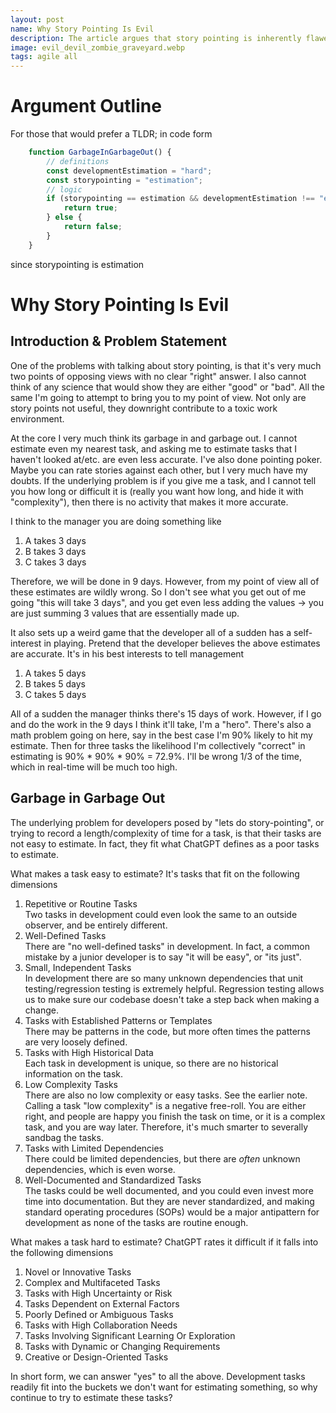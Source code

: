 ```yaml
---
layout: post  
name: Why Story Pointing Is Evil  
description: The article argues that story pointing is inherently flawed and contributes to a toxic work environment. Estimating tasks accurately is challenging, and developers may sandbag estimates to appear more productive, leading to distrust and conflict with management.  
image: evil_devil_zombie_graveyard.webp  
tags: agile all
---
```


# Argument Outline

For those that would prefer a TLDR; in code form  

```js
    function GarbageInGarbageOut() {
        // definitions
        const developmentEstimation = "hard";
        const storypointing = "estimation";
        // logic
        if (storypointing == estimation && developmentEstimation !== "easy" && developmentEstimation === "hard") {
            return true;
        } else {
            return false;
        }
    }
```

since storypointing is estimation


# Why Story Pointing Is Evil

## Introduction & Problem Statement
One of the problems with talking about story pointing, is that it's very much two points of opposing views with no clear "right" answer. 
I also cannot think of any science that would show they are either "good" or "bad". All the same I'm going to attempt to bring you to my point
of view. Not only are story points not useful, they downright contribute to a toxic work environment.

At the core I very much think its garbage in and garbage out. I cannot estimate even my nearest task, and asking me to estimate tasks that I haven't looked at/etc. are even less accurate. 
I've also done pointing poker. Maybe you can rate stories against each other, but I very much have my doubts. If the underlying problem is if you give me a task, and I cannot tell you how 
long or difficult it is (really you want how long, and hide it with "complexity"), then there is no activity that makes it more accurate.

I think to the manager you are doing something like  
1. A takes 3 days
2. B takes 3 days
3. C takes 3 days

Therefore, we will be done in 9 days. However, from my point of view all of these estimates are wildly wrong. So I don't see what you get out of me going "this will take 3 days", and you get 
even less adding the values -> you are just summing 3 values that are essentially made up.

It also sets up a weird game that the developer all of a sudden has a self-interest in playing. 
Pretend that the developer believes the above estimates are accurate. It's in his best interests to tell management    
1. A takes 5 days  
2. B takes 5 days  
3. C takes 5 days  

All of a sudden the manager thinks there's 15 days of work. However, if I go and do the work in the 9 days I think it'll take, I'm a "hero".
There's also a math problem going on here, say in the best case I'm 90% likely to hit my estimate. Then for three tasks
the likelihood I'm collectively "correct" in estimating is 90% * 90% * 90% = 72.9%. I'll be wrong 1/3 of the time, which in
real-time will be much too high.

## Garbage in Garbage Out

The underlying problem for developers posed by "lets do story-pointing", or trying to record a length/complexity of time for a task, 
is that their tasks are not easy to estimate. In fact, they fit what ChatGPT defines as a poor tasks to estimate.

What makes a task easy to estimate? It's tasks that fit on the following dimensions

1. Repetitive or Routine Tasks  
Two tasks in development could even look the same to an outside observer, and be entirely different.  
2. Well-Defined Tasks  
There are "no well-defined tasks" in development. In fact, a common mistake by a junior developer is to say "it will be easy", or "its just".  
3. Small, Independent Tasks  
In development there are so many unknown dependencies that unit testing/regression testing is extremely helpful. Regression
testing allows us to make sure our codebase doesn't take a step back when making a change.  
4. Tasks with Established Patterns or Templates  
There may be patterns in the code, but more often times the patterns are very loosely defined.  
5. Tasks with High Historical Data  
Each task in development is unique, so there are no historical information on the task.  
6. Low Complexity Tasks  
There are also no low complexity or easy tasks. See the earlier note. Calling a task "low complexity" is a negative free-roll.
You are either right, and people are happy you finish the task on time, or it is a complex task, and you are way later. Therefore,
it's much smarter to severally sandbag the tasks.  
7. Tasks with Limited Dependencies  
There could be limited dependencies, but there are *often* unknown dependencies, which is even worse.  
8. Well-Documented and Standardized Tasks  
The tasks could be well documented, and you could even invest more time into documentation. But they are never standardized,
and making standard operating procedures (SOPs) would be a major antipattern for development as none of the tasks are
routine enough.  

What makes a task hard to estimate? ChatGPT rates it difficult if it falls into the following dimensions

1. Novel or Innovative Tasks
2. Complex and Multifaceted Tasks
3. Tasks with High Uncertainty or Risk
4. Tasks Dependent on External Factors
5. Poorly Defined or Ambiguous Tasks
6. Tasks with High Collaboration Needs
7. Tasks Involving Significant Learning Or Exploration
8. Tasks with Dynamic or Changing Requirements
9. Creative or Design-Oriented Tasks

In short form, we can answer "yes" to all the above. Development tasks readily fit into the buckets we don't want for
estimating something, so why continue to try to estimate these tasks?
